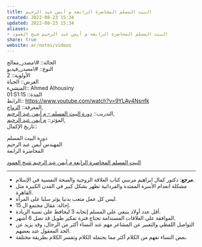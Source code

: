 ```yaml
---  
title: البيت المسلم المحاضرة الرابعة م أيمن عبد الرحيم  
created: 2022-08-23 15:34  
updated: 2022-08-23 15:34  
aliases:  
- البيت المسلم المحاضرة الرابعة م أيمن عبد الرحيم شيخ العمود  
share: true  
website: ar/notes/videos  
---  
```

  
الحالة:: #\مصدر_معالج  
النوع:: #\مصدر_فيديو  
اﻷولوية:: 2  
الغرض:: الحياة  
المنشيء:: Ahmed Alhousiny  
المدة:: 01:51:15  
الرابط:: https://www.youtube.com/watch?v=9YLAy4Nsnfk  
المعرفة:: [الزواج](%D8%A7%D9%84%D8%B2%D9%88%D8%A7%D8%AC),  
التدريب:: [دورة البيت المسلم - م أيمن عبد الرحيم](%D8%AF%D9%88%D8%B1%D8%A9%20%D8%A7%D9%84%D8%A8%D9%8A%D8%AA%20%D8%A7%D9%84%D9%85%D8%B3%D9%84%D9%85%20-%20%D9%85%20%D8%A3%D9%8A%D9%85%D9%86%20%D8%B9%D8%A8%D8%AF%20%D8%A7%D9%84%D8%B1%D8%AD%D9%8A%D9%85),  
المؤثر:: [م أيمن عبد الرحيم](%D9%85%20%D8%A3%D9%8A%D9%85%D9%86%20%D8%B9%D8%A8%D8%AF%20%D8%A7%D9%84%D8%B1%D8%AD%D9%8A%D9%85),  
تاريخ اﻹكمال::    
  
دورة البيت المسلم<br>المهندس أيمن عبد الرحيم<br>المحاضرة الرابعة  
  
[البيت المسلم المحاضرة الرابعة م أيمن عبد الرحيم شيخ العمود](https://www.youtube.com/watch?v=9YLAy4Nsnfk)  
  
---  
  
  
- **مرجع**: دكتور كمال ابراهيم مرسي كتاب العلاقة الزوجية والصحة النفسية في الإسلام.  
- مشكلة انعدام الأسرة الممتدة والفردانية تظهر بشكل كبير في المدن الكبيرة مثل القاهرة.  
- ليس كل عمل متعب بدنيا يؤثر سلبا على المرأة.  
- إحالة: مقال مجتمع ال 15.  
- أقل عدد أولاد ينبغي على المسلم إنجابه 3 ليحافظ على نسبة الزيادة.  
- الموافقة على العلاقات المستدامة تحتاج فترة تفكير طويل قد تصل 6 أشهر.  
- التواصل اللفظي والتعبير عن المشاعر مهم عند النساء أكثر من الرجال، وقد يزيد عن الحد المعقول عند بعضهم.  
- بعض النساء تفهم من الكلام أكثر مما يحتمله الكلام وتفسر الكلام بطريقة مختلفة.  
